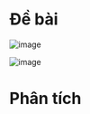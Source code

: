 # Đề bài

![image](https://github.com/VanHoang110802/Competitive_Programming/assets/108053955/8fbb6345-a33b-42ee-96b2-7a1533a1c184)

![image](https://github.com/VanHoang110802/Competitive_Programming/assets/108053955/22fbae6f-6881-4f99-98bf-9b2caa8b004d)


# Phân tích

